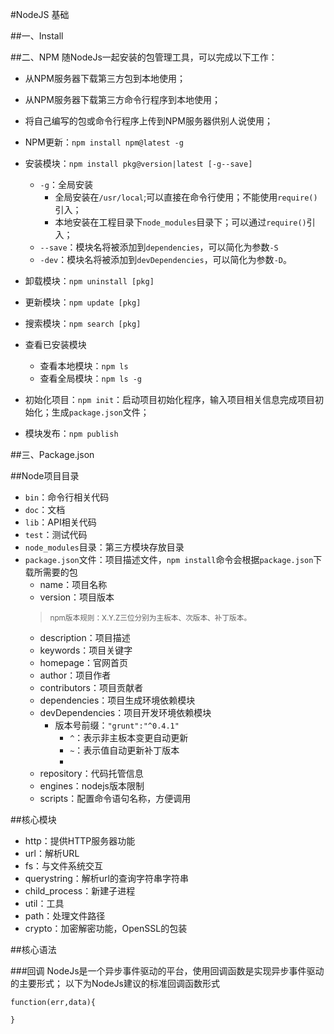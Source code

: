 #NodeJS 基础

##一、Install



##二、NPM
随NodeJs一起安装的包管理工具，可以完成以下工作：
+ 从NPM服务器下载第三方包到本地使用；
+ 从NPM服务器下载第三方命令行程序到本地使用；
+ 将自己编写的包或命令行程序上传到NPM服务器供别人说使用；


+ NPM更新：`npm install npm@latest -g`
+ 安装模块：`npm install pkg@version|latest [-g--save]`
	* `-g`：全局安装
		- 全局安装在`/usr/local`;可以直接在命令行使用；不能使用`require()`引入；
		- 本地安装在工程目录下`node_modules`目录下；可以通过`require()`引入；
	* `--save`：模块名将被添加到`dependencies`，可以简化为参数`-S`
	* `-dev`：模块名将被添加到`devDependencies`，可以简化为参数`-D`。
+ 卸载模块：`npm uninstall [pkg]`
+ 更新模块：`npm update [pkg]`
+ 搜索模块：`npm search [pkg]`
+ 查看已安装模块
	* 查看本地模块：`npm ls`
	* 查看全局模块：`npm ls -g`
+ 初始化项目：`npm init`：启动项目初始化程序，输入项目相关信息完成项目初始化；生成`package.json`文件；
+ 模块发布：`npm publish`

##三、Package.json

##Node项目目录

+ `bin`：命令行相关代码
+ `doc`：文档
+ `lib`：API相关代码
+ `test`：测试代码
+ `node_modules`目录：第三方模块存放目录
+ `package.json`文件：项目描述文件，`npm install`命令会根据`package.json`下载所需要的包
	* name：项目名称
	* version：项目版本
	> <small>npm版本规则：X.Y.Z三位分别为主板本、次版本、补丁版本。</small>
	* description：项目描述
	* keywords：项目关键字
	* homepage：官网首页
	* author：项目作者
	* contributors：项目贡献者
	* dependencies：项目生成环境依赖模块
	* devDependencies：项目开发环境依赖模块
		- 版本号前缀：`"grunt":"^0.4.1"`  
			+ `^`：表示非主板本变更自动更新
			+ `~`：表示值自动更新补丁版本
			+ 
	* repository：代码托管信息
	* engines：nodejs版本限制
	* scripts：配置命令语句名称，方便调用


##核心模块
+ http：提供HTTP服务器功能
+ url：解析URL
+ fs：与文件系统交互
+ querystring：解析url的查询字符串字符串
+ child_process：新建子进程
+ util：工具
+ path：处理文件路径
+ crypto：加密解密功能，OpenSSL的包装


##核心语法

###回调
NodeJs是一个异步事件驱动的平台，使用回调函数是实现异步事件驱动的主要形式；
以下为NodeJs建议的标准回调函数形式

```
function(err,data){
	
}
```



































